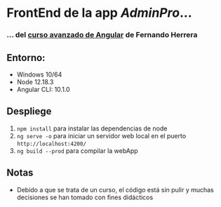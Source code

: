 # FrontEnd de la app *AdminPro*...
### ... del [curso avanzado de Angular](https://www.udemy.com/share/101rTgBUodc1dTRnw=/) de Fernando Herrera


 ## Entorno:
 - Windows 10/64
 - Node 12.18.3
 - Angular CLI: 10.1.0 


## Despliege
1. `npm install` para instalar las dependencias de node
2. `ng serve -o` para iniciar un servidor web local en el puerto `http://localhost:4200/`
3. `ng build --prod` para compilar la webApp


## Notas
- Debido a que se trata de un curso, el código está sin pulir y muchas decisiones se han tomado con fines didácticos